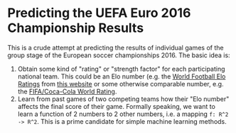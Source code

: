 # Predicting the UEFA Euro 2016 Championship Results
This is a crude attempt at predicting the results of individual games of the group stage of the European soccer championships 2016. The basic idea is:

1. Obtain some kind of "rating" or "strength factor" for each participating national team. This could be an Elo number (e.g. the [World Football Elo Ratings](https://en.wikipedia.org/wiki/World_Football_Elo_Ratings) from [this website](http://www.eloratings.net/world.html) or some otherwise comparable number, e.g. the [FIFA/Coca-Cola World Rating](http://www.fifa.com/fifa-world-ranking/ranking-table/men/index.html).
2. Learn from past games of two competing teams how their "Elo number" affects the final score of their game. Formally speaking, we want to learn a function of 2 numbers to 2 other numbers, i.e. a mapping ```f: R^2 -> R^2```. This is a prime candidate for simple machine learning methods.
